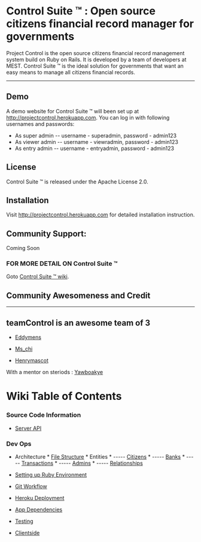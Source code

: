 # Control Suite &#8482; : Open source citizens financial record manager for governments
Project Control is the open source citizens financial record management system build on Ruby on Rails. It is developed by a team of developers at MEST. Control Suite &#8482; is the ideal solution for governments that want an easy means to manage all citizens financial records.

***


## Demo
A demo website for Control Suite &#8482; will been set up at http://projectcontrol.herokuapp.com. You can log in with following usernames and passwords:

* As super admin -- username - superadmin, password - admin123
* As viewer admin -- username - viewradmin, password - admin123
* As entry admin  -- username - entryadmin, password - admin123

## License
Control Suite &#8482; is released under the Apache License 2.0.

## Installation
Visit http://projectcontrol.herokuapp.com for detailed installation instruction.

## Community Support:
Coming Soon



### FOR MORE DETAIL ON Control Suite &#8482;
Goto [Control Suite &#8482; wiki](https://github.com/EDDYMENS/control/wiki).


## Community Awesomeness and Credit
***
## teamControl is an awesome team of 3 
* [Eddymens](https://github.com/EDDYMENS)

* [Ms_chi](https://github.com/chiamaka)

* [Henrymascot](https://github.com/henrino3)

With a mentor on steriods : [Yawboakye](https://github.com/yawboakye)



# Wiki Table of Contents
### Source Code Information

*  [Server API](https://github.com/EDDYMENS/control/wiki/Server-api)


### Dev Ops
*  Architecture
       * [File Structure](https://github.com/EDDYMENS/control/wiki/File-Structure)
       * Entities
       * ----- [Citizens](https://github.com/EDDYMENS/control/wiki/Citizen-Entity)
       * ----- [Banks](https://github.com/EDDYMENS/control/wiki/Bank-Entity)
       * ----- [Transactions](https://github.com/EDDYMENS/control/wiki/Transaction-Entity)
       * ----- [Admins](https://github.com/EDDYMENS/control/wiki/Admin-Entity)
       * ----- [Relationships](https://github.com/EDDYMENS/control/wiki/Relationship-Entity)




*  [Setting up Ruby Environment](https://github.com/EDDYMENS/control/wiki/Ruby-environment)

*  [Git Workflow](https://github.com/EDDYMENS/control/wiki/Git-workflow)

*  [Heroku Deployment](https://github.com/EDDYMENS/control/wiki/Heroku-deployment)

*  [App Dependencies](https://github.com/EDDYMENS/control/wiki/App-dependencies)

*  [Testing](https://github.com/EDDYMENS/control/wiki/Testing)

*  [Clientside](https://github.com/EDDYMENS/control/wiki/Clientside)